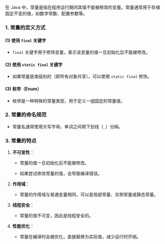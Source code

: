 在 Java 中，常量是指在程序运行期间其值不能被修改的变量。常量通常用于存储固定不变的值，如数学常数、配置参数等。
### **1. 常量的定义方式**

#### **(1) 使用 `final` 关键字**

- `final` 关键字用于修饰变量，表示该变量的值一旦初始化后不能被修改。
#### **(2) 使用 `static final` 关键字**

- 如果常量是类级别的（即所有对象共享），可以使用 `static final` 修饰。
#### **(3) 枚举（Enum）**

- 枚举是一种特殊的常量类型，用于定义一组固定的常量值。
### **2. 常量的命名规范**

- 常量名通常使用大写字母，单词之间用下划线（`_`）分隔。
### **3. 常量的特点**

1. **不可变性**：
    
    - 常量的值一旦初始化后不能被修改。
        
    - 如果尝试修改常量的值，会导致编译错误。
        
2. **作用域**：
    
    - 常量的作用域与普通变量相同，可以是局部常量、实例常量或静态常量。
        
3. **线程安全**：
    
    - 常量的值不可变，因此是线程安全的。
        
4. **性能优化**：
    
    - 常量在编译时会被优化，直接替换为实际值，减少运行时开销。